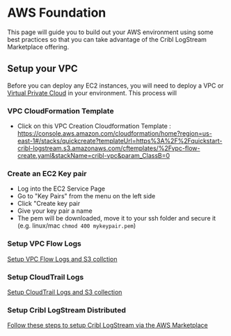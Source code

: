 # AWS Foundation
This page will guide you to build out your AWS environment using some best practices so that you can take advantage of the Cribl LogStream Marketplace offering.  

## Setup your VPC 
Before you can deploy any EC2 instances, you will need to deploy a VPC or [Virtual Private Cloud](https://docs.aws.amazon.com/vpc/latest/userguide/what-is-amazon-vpc.html) in your environment. This process will 

### VPC CloudFormation Template

- Click on this VPC Creation Cloudformation Template : https://console.aws.amazon.com/cloudformation/home?region=us-east-1#/stacks/quickcreate?templateUrl=https%3A%2F%2Fquickstart-cribl-logstream.s3.amazonaws.com/cftemplates/%2Fvpc-flow-create.yaml&stackName=cribl-vpc&param_ClassB=0

### Create an EC2 Key pair 

- Log into the EC2 Service Page
- Go to "Key Pairs" from the menu on the left side
- Click "Create key pair
- Give your key pair a name
- The pem will be downloaded, move it to your ssh folder and secure it (e.g. linux/mac `chmod 400 mykeypair.pem`)

### Setup VPC Flow Logs

[Setup VPC Flow Logs and S3 collction](steps/vpcflowlogs2metrics.md)

### Setup CloudTrail Logs

[Setup CloudTrail Logs and S3 collection](steps/cloudtrail.md)

### Setup Cribl LogStream Distributed

[Follow these steps to setup Cribl LogStream via the AWS Marketplace](https://github.com/criblio/aws-quickstart-cribl-logstream#deployment-steps)